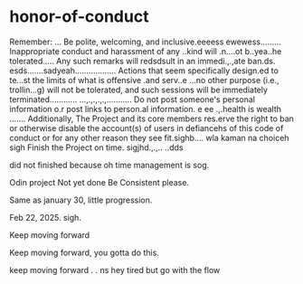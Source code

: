 # honor-of-conduct
Remember:
...
Be polite, welcoming, and inclusive.eeeess
ewewess.........
Inappropriate conduct and harassment of any ..kind will .n....ot b..yea..he tolerated..... Any such remarks will redsdsult in an immedi.,.,ate ban.ds.
esds.......sadyeah..................
Actions that seem specifically design.ed to te...st the limits of what is offensive .and serv..e ...no other purpose (i.e., trollin...g) will not be tolerated, and such sessions will be immediately terminated............
...,.,.,.,.,...........
Do not post someone's personal information o.r post links to person.al information. e ee .,.health is wealth
.......
Additionally, The Project and its core members res.erve the right to ban or otherwise disable the account(s) of users in defiancehs of this code of conduct or for any other reason they see fit.sighb....
 wla kaman na choiceh
sigh
Finish the Project on time.  sigjhd.,.,..
..dds

did not finished because oh time management is sog.



Odin project
Not yet done
Be Consistent please.

Same as january 30, little progression.

Feb 22, 2025. sigh.


Keep moving forward

Keep moving forward, you gotta do this.

keep moving forward . . ns
hey
tired but go with the flow 
